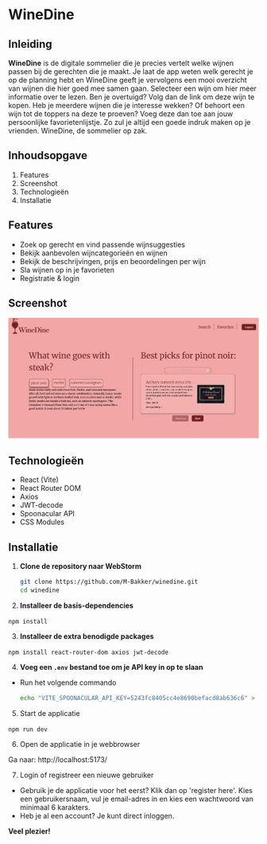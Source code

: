 # WineDine

## Inleiding

**WineDine** is de digitale sommelier die je precies vertelt welke wijnen passen bij de gerechten die je maakt. Je laat
de
app weten welk gerecht je op de planning hebt en WineDine geeft je vervolgens een mooi overzicht van wijnen die hier
goed mee samen gaan. Selecteer een wijn om hier meer informatie over te lezen. Ben je overtuigd? Volg dan de link om
deze wijn te kopen. Heb je meerdere wijnen die je interesse wekken? Of behoort een wijn tot de toppers na deze te
proeven? Voeg deze dan toe aan jouw persoonlijke favorietenlijstje. Zo zul je altijd een goede indruk maken op je
vrienden. WineDine, de sommelier op zak.

## Inhoudsopgave

1. Features
2. Screenshot
3. Technologieën
4. Installatie

## Features

- Zoek op gerecht en vind passende wijnsuggesties
- Bekijk aanbevolen wijncategorieën en wijnen
- Bekijk de beschrijvingen, prijs en beoordelingen per wijn
- Sla wijnen op in je favorieten
- Registratie & login

## Screenshot

![Screenshot.png](src/assets/images/Screenshot.png)

## Technologieën

- React (Vite)
- React Router DOM
- Axios
- JWT-decode
- Spoonacular API
- CSS Modules

## Installatie

1. **Clone de repository naar WebStorm**
   ```bash
   git clone https://github.com/M-Bakker/winedine.git
   cd winedine

2. **Installeer de basis-dependencies**

```npm install```

3. **Installeer de extra benodigde packages**

```npm install react-router-dom axios jwt-decode```

4. **Voeg een `.env` bestand toe om je API key in op te slaan**

- Run het volgende commando
   ```bash
   echo "VITE_SPOONACULAR_API_KEY=5243fc8405cc4e8690befacd8ab636c6" > .env


5. Start de applicatie

```npm run dev```

6. Open de applicatie in je webbrowser

Ga naar: http://localhost:5173/

7. Login of registreer een nieuwe gebruiker

- Gebruik je de applicatie voor het eerst? Klik dan op 'register here'. Kies een gebruikersnaam, vul je email-adres in
  en kies een wachtwoord van minimaal 6 karakters.
- Heb je al een account? Je kunt direct inloggen.

**Veel plezier!**